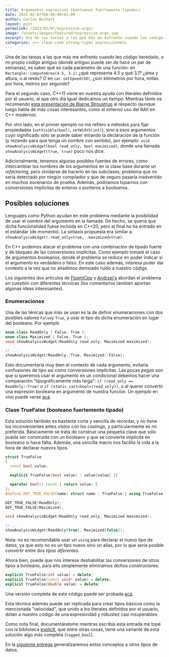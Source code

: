 ```yaml
---
title: Argumentos expresivos (booleanos fuertemente tipados)
date: 2021-02-07T00:00:00+01:00
author: Carlos Buchart
layout: post
permalink: /2021/02/07/expressive-args/
image: /assets/images/featured/expressive_args.jpg
excerpt: Una de las tareas a las que más me enfrento cuando leo código heredado, o mi propio código antiguo, es saber qué es cada parámetro de una función. En esta entrada estudiaremos dos técnicas que nos ayudarán a tener un código expresivo.
categories: c++ clean-code strong-types expressiveness
---
```

Una de las tareas a las que más me enfrento cuando leo código heredado, o mi propio código antiguo (donde antiguo puede ser de hace un par de semanas), es saber qué es cada parámetro de una función: en `Rectangle::computeArea(4.5, 3.1)` ¿qué representa 4.5 y qué 3.1? ¿área y altura, o al revés? O en `car.setSpeed(50)`, ¿son kilómetros por hora, millas por hora, metros por segundo?

Para el segundo caso, C++11 viene en nuestra ayuda con literales definidos por el usuario, al que otro día igual dedicamos un tiempo. Mientras tanto os recomiendo [esta presentación de Bjarne Stroustrup](https://youtu.be/0iWb_qi2-uI?t=1130) al respecto (aunque luego habla de más cosas interesantes, como el extenso uso del RAII en C++ moderno).

Por otro lado, en el primer ejemplo no me refiero a métodos para fijar propiedades (`setVisible(bool)`, `setWidth(int)`), sino a esos argumentos cuyo significado sólo se puede saber mirando la declaración de la función (y rezando para que tenga un nombre con sentido), por ejemplo: `void showAnalysisWidget(bool read_only, bool maximized)`, donde una llamada `showAnalysisWidget(true, true)` poco nos dice.

Adicionalmente, tenemos algunas posibles fuentes de errores, como intercambiar los nombres de los argumentos en la clase base durante un _refactoring_, pero olvidarse de hacerlo en las subclases; problema que no sería detectado por ningún compilador y que de seguro pasaría inadvertido en muchos escenarios de prueba. Además, podríamos toparnos con conversiones implícitas de enteros o punteros a booleanos.

## Posibles soluciones

Lenguajes como Python ayudan en este problema mediante la posibilidad de usar el nombre del argumento en la llamada. De hecho, se quería que dicha funcionalidad fuese incluida en C++20, pero al final no ha entrado en el estándar (de momento). La sintaxis propuesta era similar a `showAnalysisWidget(.read_only=true, .maximized=true)`.

En C++ podemos atacar el problema con una combinación de tipado fuerte y de bloqueo de las conversiones implícitas. Como ejemplo tomaré el caso de argumentos booleanos, donde el problema se reduce en poder indicar si el argumento es verdadero o falso. En este caso además, interesa poder dar contexto a la vez que no añadimos demsiado ruido a nuestro código.

Los siguientes dos artículos de [FluentCpp](https://www.fluentcpp.com/2018/05/04/passing-booleans-to-an-interface-in-an-expressive-way/) y [Andrzej's](https://akrzemi1.wordpress.com/2017/02/16/toggles-in-functions/) abordan el problema en cuestión con diferentes técnicas (los comentarios también aportan algunas ideas interesantes).

### Enumeraciones

Una de las ténicas que más se usan es la de definir enumeraciones con dos posibles valores `False`y `True`, y usar el tipo de dicha enumeración en lugar del booleano. Por ejemplo

```cpp
enum class ReadOnly { False, True };
enum class Maximized { False, True };
void showAnalysisWidget(ReadOnly read_only, Maximized maximized);

// ...
showAnalysisWidget(ReadOnly::True, Maximized::False);
```

Esto documentaría muy bien el contexto de cada argumento, evitaría confusiones de tipo así como conversiones implícitas. Las pocas _pegas_ son que si queremos usar el argumento en un condicional debemos hacer una comparación "tipográficamente más larga": `if (read_only == ReadOnly::True)` o `if (static_cast<bool>(read_only))`, o al querer convertir una expresión booleana en argumento de nuestra función. Un ejemplo en vivo puede verse [acá](https://wandbox.org/permlink/cTOU2txr974xyW7D).

### Clase TrueFalse (booleano fuertemente tipado)

Esta solución también es bastante corta y sencilla de recordar, y no tiene los inconvenientes antes vistos con los _castings_, y particularmente es mi preferida. Básicamente se trata de construir una pequeña clase que sólo pueda ser construida con un booleano y que se convierte implícita en booleano si hace falta. Además, una sencilla macro nos facilita la vida a la hora de declarar nuevos tipos.

```cpp
struct TrueFalse
{
  const bool value;

  explicit TrueFalse(bool value) : value{value} {}

  operator bool() const { return value; }
};
#define DEF_TRUE_FALSE(name) struct name : TrueFalse { using TrueFalse::TrueFalse; }

DEF_TRUE_FALSE(ReadOnly);
DEF_TRUE_FALSE(Maximized);

void showAnalysisWidget(ReadOnly read_only, Maximized maximized);

// ...
showAnalysisWidget(ReadOnly{true}, Maximized{false});
```

Nota: no es recomendable usar un `using` para declarar el nuevo tipo de datos, ya que esto no es un tipo nuevo sino un alias, por lo que sería posible convertir entre dos _tipos diferentes_.

Ahora bien, puede que nos interese deshabilitar las conversiones de otros tipos a booleano, para ello simplemente eliminamos dichos constructores:

```cpp
explicit TrueFalse(int value) = delete;
explicit TrueFalse(const void* value) = delete;
explicit TrueFalse(double value) = delete;
```

Una versión completa de este código puede ser probada [acá](https://wandbox.org/permlink/hwRgYk9oxKdIKVpL).

Esta técnica además puede ser replicada para crear tipos básicos como la mencionada "velocidad", que unido a los literales definidos por el usuario, dotan a nuestro código de una expresividad y robustez casi insuperables.

Como nota final, documentándome mientras escribía esta entrada me topé con la biblioteca [explicit](https://github.com/akrzemi1/explicit), que entre otras cosas, tiene una variante de esta solución algo más completa (`tagged_bool`).

En la [siguiente entrega](https://headerfiles.com/2021/07/06/expressive-args-2/) generalizaremos estos conceptos a otros tipos de datos.
